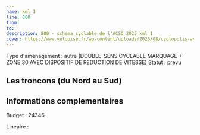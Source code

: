 ```yaml
---
name: kml_1 
line: 800
from: 
to:  
description: 800 - schema cyclable de l'ACSO 2025 kml_1 
cover: https://www.velooise.fr/wp-content/uploads/2025/08/cyclopolis-acso-800.jpg
---
```

Type d'amenagement : autre (DOUBLE-SENS CYCLABLE MARQUAGE + ZONE 30 AVEC DISPOSITIF DE REDUCTION DE VITESSE)
Statut : prevu
## Les troncons (du Nord au Sud)

## Informations complementaires

Budget  : 24346 

Lineaire :

